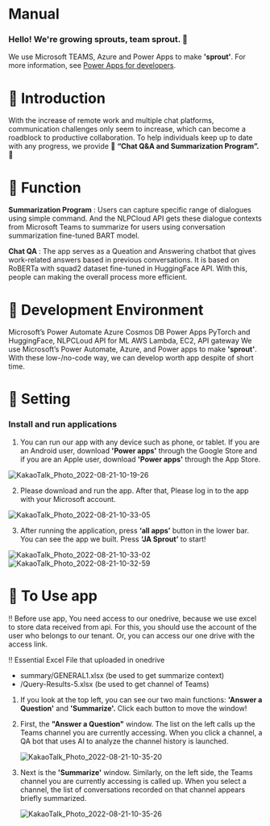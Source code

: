 # Manual
### Hello! **We're growing sprouts, team sprout.** 👋
We use Microsoft TEAMS, Azure and Power Apps to make **'sprout'**. For more information, see [Power Apps for developers](https://docs.microsoft.com/powerapps/#pivot=home&panel=developer). 


# 🌱 Introduction
With the increase of remote work and multiple chat platforms, communication challenges only seem to increase, which can become a roadblock to productive collaboration. To help individuals keep up to date with any progress, we provide 🌱 **“Chat Q&A and Summarization Program”.** 🌱


# 🌱 Function
**Summarization Program** : Users can capture specific range of dialogues using simple command. And the NLPCloud API gets these dialogue contexts from Microsoft Teams to summarize for users using conversation summarization fine-tuned BART model.

**Chat QA** : The app serves as a Queation and Answering chatbot that gives work-related answers based in previous conversations. It is based on RoBERTa with squad2 dataset fine-tuned in HuggingFace API. With this, people can making the overall process more efficient.


# 🌱 Development Environment
Microsoft’s Power Automate
Azure Cosmos DB
Power Apps
PyTorch and HuggingFace, NLPCLoud API for ML
AWS Lambda, EC2, API gateway
We use Microsoft’s Power Automate, Azure, and Power apps to make **'sprout'**. With these low-/no-code way, we can develop worth app despite of short time.


# 🌱 Setting

### **Install and run applications**

1. You can run our app with any device such as phone, or tablet. If you are an Android user, download **'Power apps'** through the Google Store and if you are an Apple user, download **'Power apps'** through the App Store.

![KakaoTalk_Photo_2022-08-21-10-19-26](https://user-images.githubusercontent.com/76519535/185772159-5248fd6d-8b14-4903-b3b0-a90e1e08e785.jpeg)

2. Please download and run the app. After that, Please log in to the app with your Microsoft account.

![KakaoTalk_Photo_2022-08-21-10-33-05](https://user-images.githubusercontent.com/76519535/185772171-4ab6da43-b738-45af-8a12-844f3291a2ef.jpeg)

3. After running the application, press **‘all apps’** button in the lower bar. You can see the app we built. Press **‘JA Sprout’** to start!

![KakaoTalk_Photo_2022-08-21-10-33-02](https://user-images.githubusercontent.com/76519535/185772175-d43d60f7-97f0-492e-a005-faa24f8df539.jpeg)
![KakaoTalk_Photo_2022-08-21-10-32-59](https://user-images.githubusercontent.com/76519535/185772178-8477b37b-ee18-46ba-b261-9bcdeca0b0cb.jpeg)



# 🌱 To Use app

‼️ Before use app, You need access to our onedrive, because we use excel to store data received from api. For this, you should use the account of the user who belongs to our tenant. Or, you can access our one drive with the access link. 


‼️ Essential Excel File that uploaded in onedrive 
- summary/GENERAL1.xlsx (be used to get summarize context)
- /Query-Results-5.xlsx (be used to get channel of Teams)

1. If you look at the top left, you can see our two main functions: **'Answer a Question'** and **'Summarize'.** Click each button to move the window!
2. First, the **"Answer a Question"** window. The list on the left calls up the Teams channel you are currently accessing. When you click a channel, a QA bot that uses AI to analyze the channel history is launched.
    
    ![KakaoTalk_Photo_2022-08-21-10-35-20](https://user-images.githubusercontent.com/76519535/185772184-3402dfa3-165a-4bce-b4c9-3bc2e1c6a1d1.jpeg)
    
3. Next is the **'Summarize'** window. Similarly, on the left side, the Teams channel you are currently accessing is called up. When you select a channel, the list of conversations recorded on that channel appears briefly summarized.
    
   ![KakaoTalk_Photo_2022-08-21-10-35-26](https://user-images.githubusercontent.com/76519535/185772186-59fb302b-baaf-4565-8861-356a1e9d3cbd.jpeg)

